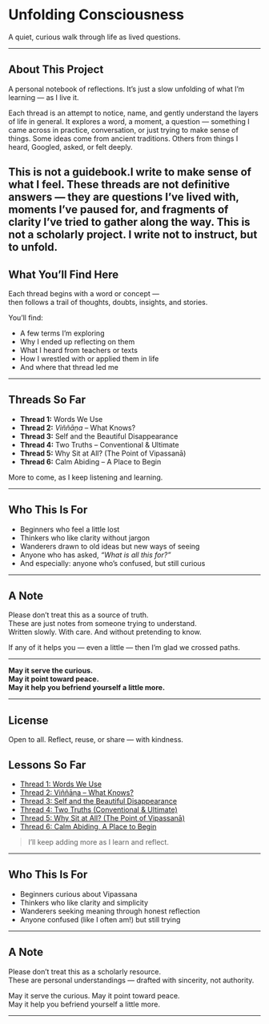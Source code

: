 # Unfolding Consciousness

A quiet, curious walk through life as lived questions.

---

## About This Project

A personal notebook of reflections. It’s just a slow unfolding of what I’m learning — as I live it.

Each thread is an attempt to notice, name, and gently understand the layers of life in general. It explores a word, a moment, a question — something I came across in practice, conversation, or just trying to make sense of things. Some ideas come from ancient traditions. Others from things I heard, Googled, asked, or felt deeply. 

This is not a guidebook.I write to make sense of what I feel. These threads are not definitive answers — they are questions I’ve lived with, moments I’ve paused for, and fragments of clarity I’ve tried to gather along the way. This is not a scholarly project. I write not to instruct, but to unfold.
---

## What You’ll Find Here

Each thread begins with a word or concept —  
then follows a trail of thoughts, doubts, insights, and stories.

You’ll find:
- A few terms I’m exploring
- Why I ended up reflecting on them
- What I heard from teachers or texts
- How I wrestled with or applied them in life
- And where that thread led me

---

## Threads So Far

- **Thread 1:** Words We Use  
- **Thread 2:** *Viññāṇa* – What Knows?  
- **Thread 3:** Self and the Beautiful Disappearance  
- **Thread 4:** Two Truths – Conventional & Ultimate  
- **Thread 5:** Why Sit at All? (The Point of Vipassanā)  
- **Thread 6:** Calm Abiding – A Place to Begin  

More to come, as I keep listening and learning.

---

## Who This Is For

- Beginners who feel a little lost
- Thinkers who like clarity without jargon
- Wanderers drawn to old ideas but new ways of seeing
- Anyone who has asked, _“What is all this for?”_  
- And especially: anyone who’s confused, but still curious

---

## A Note

Please don’t treat this as a source of truth.  
These are just notes from someone trying to understand.  
Written slowly. With care. And without pretending to know.

If any of it helps you — even a little — then I’m glad we crossed paths.

---

**May it serve the curious.**  
**May it point toward peace.**  
**May it help you befriend yourself a little more.**

---

## License

Open to all. Reflect, reuse, or share — with kindness.









## Lessons So Far
-  [Thread 1: Words We Use](./thread-1-terminology.html)
-  [Thread 2: Viññāṇa – What Knows?](./thread-2-vinnana.html)
-  [Thread 3: Self and the Beautiful Disappearance](./thread-3-non-self.html)
-  [Thread 4: Two Truths (Conventional & Ultimate)](./thread-4-truths.html)
-  [Thread 5: Why Sit at All? (The Point of Vipassanā)](./thread-5-vipassana.html)
-  [Thread 6: Calm Abiding, A Place to Begin](./thread-6-calm-abiding.html)

> I’ll keep adding more as I learn and reflect.

---

## Who This Is For

- Beginners curious about Vipassana
- Thinkers who like clarity and simplicity
- Wanderers seeking meaning through honest reflection
- Anyone confused (like I often am!) but still trying

---

## A Note

Please don’t treat this as a scholarly resource.  
These are personal understandings — drafted with sincerity, not authority.

May it serve the curious. May it point toward peace.  
May it help you befriend yourself a little more.

---
